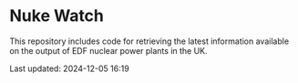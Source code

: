 # Nuke Watch

This repository includes code for retrieving the latest information available on the output of EDF nuclear power plants in the UK.

Last updated: 2024-12-05 16:19
